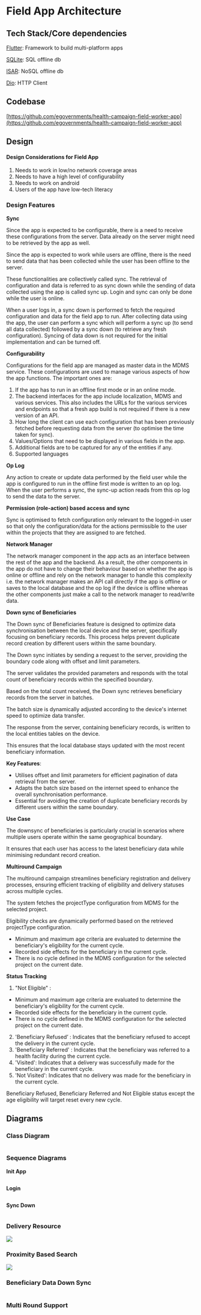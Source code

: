 # Field App Architecture

## Tech Stack/Core dependencies

[Flutter](https://flutter.dev/): Framework to build multi-platform apps

[SQLite](https://www.sqlite.org/): SQL offline db

[ISAR](https://pub.dev/packages/isar): NoSQL offline db

[Dio](https://pub.dev/packages/dio): HTTP Client

## Codebase

[https://github.com/egovernments/health-campaign-field-worker-app](https://github.com/egovernments/health-campaign-field-worker-app)

## Design

#### Design Considerations for Field App

1. Needs to work in low/no network coverage areas
2. Needs to have a high level of configurability
3. Needs to work on android
4. Users of the app have low-tech literacy

### Design Features

**Sync**

Since the app is expected to be configurable, there is a need to receive these configurations from the server. Data already on the server might need to be retrieved by the app as well.

Since the app is expected to work while users are offline, there is the need to send data that has been collected while the user has been offline to the server.

These functionalities are collectively called sync. The retrieval of configuration and data is referred to as sync down while the sending of data collected using the app is called sync up. Login and sync can only be done while the user is online.

When a user logs in, a sync down is performed to fetch the required configuration and data for the field app to run. After collecting data using the app, the user can perform a sync which will perform a sync up (to send all data collected) followed by a sync down (to retrieve any fresh configuration). Syncing of data down is not required for the initial implementation and can be turned off.

**Configurability**

Configurations for the field app are managed as master data in the MDMS service. These configurations are used to manage various aspects of how the app functions. The important ones are:

1. If the app has to run in an offline first mode or in an online mode.
2. The backend interfaces for the app include localization, MDMS and various services. This also includes the URLs for the various services and endpoints so that a fresh app build is not required if there is a new version of an API.
3. How long the client can use each configuration that has been previously fetched before requesting data from the server (to optimise the time taken for sync).
4. Values/Options that need to be displayed in various fields in the app.
5. Additional fields are to be captured for any of the entities if any.
6. Supported languages

**Op Log**

Any action to create or update data performed by the field user while the app is configured to run in the offline first mode is written to an op log. When the user performs a sync, the sync-up action reads from this op log to send the data to the server.

**Permission (role-action) based access and sync**

Sync is optimised to fetch configuration only relevant to the logged-in user so that only the configuration/data for the actions permissible to the user within the projects that they are assigned to are fetched.

**Network Manager**

The network manager component in the app acts as an interface between the rest of the app and the backend. As a result, the other components in the app do not have to change their behaviour based on whether the app is online or offline and rely on the network manager to handle this complexity i.e. the network manager makes an API call directly if the app is offline or saves to the local database and the op log if the device is offline whereas the other components just make a call to the network manager to read/write data.

**Down sync of Beneficiaries**

The Down sync of Beneficiaries feature is designed to optimize data synchronisation between the local device and the server, specifically focusing on beneficiary records. This process helps prevent duplicate record creation by different users within the same boundary.

The Down sync initiates by sending a request to the server, providing the boundary code along with offset and limit parameters.

The server validates the provided parameters and responds with the total count of beneficiary records within the specified boundary.

Based on the total count received, the Down sync retrieves beneficiary records from the server in batches.

The batch size is dynamically adjusted according to the device's internet speed to optimize data transfer.

The response from the server, containing beneficiary records, is written to the local entities tables on the device.

This ensures that the local database stays updated with the most recent beneficiary information.

**Key Features**:

* Utilises offset and limit parameters for efficient pagination of data retrieval from the server.
* Adapts the batch size based on the internet speed to enhance the overall synchronisation performance.
* Essential for avoiding the creation of duplicate beneficiary records by different users within the same boundary.

**Use Case**

The downsync of beneficiaries is particularly crucial in scenarios where multiple users operate within the same geographical boundary.

It ensures that each user has access to the latest beneficiary data while minimising redundant record creation.

**Multiround Campaign**

The multiround campaign streamlines beneficiary registration and delivery processes, ensuring efficient tracking of eligibility and delivery statuses across multiple cycles.

The system fetches the projectType configuration from MDMS for the selected project.

Eligibility checks are dynamically performed based on the retrieved projectType configuration.

* Minimum and maximum age criteria are evaluated to determine the beneficiary's eligibility for the current cycle.
* Recorded side effects for the beneficiary in the current cycle.
* There is no cycle defined in the MDMS configuration for the selected project on the current date.

**Status Tracking**

1. "Not Eligible" :&#x20;

* Minimum and maximum age criteria are evaluated to determine the beneficiary's eligibility for the current cycle.
* Recorded side effects for the beneficiary in the current cycle.
* There is no cycle defined in the MDMS configuration for the selected project on the current date.

2. 'Beneficiary Refused’ : Indicates that the beneficiary refused to accept the delivery in the current cycle.
3. 'Beneficiary Referred' : Indicates that the beneficiary was referred to a health facility during the current cycle.
4. 'Visited': Indicates that a delivery was successfully made for the beneficiary in the current cycle.
5. 'Not Visited': Indicates that no delivery was made for the beneficiary in the current cycle.

Beneficiary Refused, Beneficiary Referred and Not Eligible status except the age eligibility will target reset every new cycle.

## Diagrams

### **Class Diagram**

<figure><img src="../../../.gitbook/assets/Screenshot 2024-02-14 at 11.01.22 AM.png" alt=""><figcaption></figcaption></figure>

### **Sequence Diagrams**

**Init App**

<figure><img src="../../../.gitbook/assets/Screenshot 2024-02-14 at 10.52.54 AM.png" alt=""><figcaption></figcaption></figure>

**Login**

<figure><img src="../../../.gitbook/assets/Screenshot 2024-02-14 at 10.54.36 AM.png" alt=""><figcaption></figcaption></figure>

**Sync Down**

<figure><img src="../../../.gitbook/assets/Screenshot 2024-02-14 at 10.56.09 AM.png" alt=""><figcaption></figcaption></figure>

### Delivery Resource

![](../../../.gitbook/assets/service-delivery.png)

### Proximity Based Search

![](../../../.gitbook/assets/proximity-based-search.png)

### Beneficiary Data Down Sync

<figure><img src="../../../.gitbook/assets/image (1).png" alt=""><figcaption></figcaption></figure>

### Multi Round Support

<figure><img src="../../../.gitbook/assets/image (1) (1).png" alt=""><figcaption></figcaption></figure>
